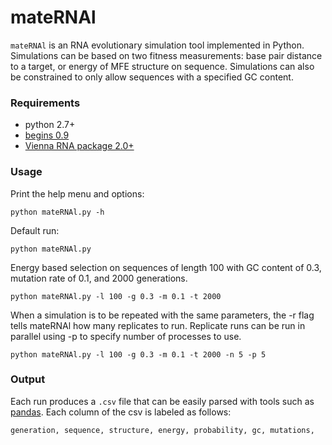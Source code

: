 # mateRNAl

`mateRNAl` is an RNA evolutionary simulation tool implemented in Python. Simulations can be based on two fitness measurements: base pair distance to a target, or energy of MFE structure on sequence. Simulations can also be constrained to only allow sequences with a specified GC content. 

### Requirements

* python 2.7+
* [begins 0.9](https://pypi.python.org/pypi/begins/0.9)
* [Vienna RNA package 2.0+](https://www.tbi.univie.ac.at/RNA/)

### Usage

Print the help menu and options:

```
python mateRNAl.py -h 
```

Default run:

```
python mateRNAl.py 
```
Energy based selection on sequences of length 100 with GC content of 0.3, mutation rate of 0.1, and 2000 generations.

```
python mateRNAl.py -l 100 -g 0.3 -m 0.1 -t 2000
```

When a simulation is to be repeated with the same parameters, the -r flag tells mateRNAl how many replicates to run. Replicate runs can be run in parallel using -p to specify number of processes to use.

```
python mateRNAl.py -l 100 -g 0.3 -m 0.1 -t 2000 -n 5 -p 5
```
### Output

Each run produces a `.csv` file that can be easily parsed with tools such as [pandas](http://pandas.pydata.org/). Each column of the csv is labeled as follows:

```
generation, sequence, structure, energy, probability, gc, mutations, 
```
